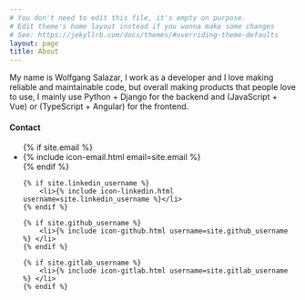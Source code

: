 ```yaml
---
# You don't need to edit this file, it's empty on purpose.
# Edit theme's home layout instead if you wanna make some changes
# See: https://jekyllrb.com/docs/themes/#overriding-theme-defaults
layout: page
title: About
---
```


My name is Wolfgang Salazar, I work as a developer and I love making reliable and maintainable code, but overall making products that people love to use, I mainly use Python + Django for the backend and (JavaScript + Vue) or (TypeScript + Angular) for the frontend.

#### Contact

<ul class="social-media-list">
    {% if site.email %}
        <li>{% include icon-email.html email=site.email %}</li>
    {% endif %}

    {% if site.linkedin_username %}
        <li>{% include icon-linkedin.html username=site.linkedin_username %}</li>
    {% endif %}

    {% if site.github_username %}
        <li>{% include icon-github.html username=site.github_username %} </li>
    {% endif %}

    {% if site.gitlab_username %}
        <li>{% include icon-gitlab.html username=site.gitlab_username %} </li>
    {% endif %}
</ul>
